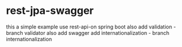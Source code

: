 # rest-jpa-swagger
this a simple example use rest-api-on spring boot
also add validation - branch validator
also add swagger
add internationalization - branch internationalization
